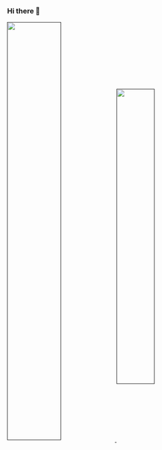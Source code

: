 ### Hi there 👋

<a href="">
  <img 
    align="center"
    width="50%"
    src="https://github-readme-stats.vercel.app/api?username=darkborderman&include_all_commits=true"
  />
</a>
<a href="">
  <img
    align="center"
    width="42%"
    src="https://github-readme-stats.vercel.app/api/top-langs/?username=darkborderman&exclude_repo=schoolWorks&layout=compact"
  />
</a>

<!--
Here are some ideas to get you started:

- 🔭 I’m currently working on ...
- 🌱 I’m currently learning ...
- 👯 I’m looking to collaborate on ...
- 🤔 I’m looking for help with ...
- 💬 Ask me about ...
- 📫 How to reach me: ...
- 😄 Pronouns: ...
- ⚡ Fun fact: ...
-->
